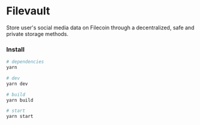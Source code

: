 # Filevault
Store user's social media data on Filecoin through a decentralized, safe and private storage methods.

### Install
```bash
# dependencies
yarn

# dev
yarn dev

# build
yarn build

# start
yarn start
```
